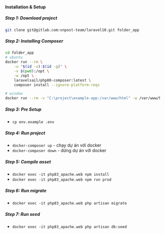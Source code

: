 #### Installation & Setup
##### Step 1: Download project

```sh
git clone git@gitlab.com:vnpost-team/laravel10.git folder_app
```
##### Step 2: Installing Composer
```sh
cd folder_app
# ubuntu
docker run --rm \
    -u "$(id -u):$(id -g)" \
    -v $(pwd):/opt \
    -w /opt \
    laravelsail/php80-composer:latest \
    composer install --ignore-platform-reqs

# window
docker run --rm -v "C:\project\example-app:/var/www/html" -w /var/www/html laravelsail/php83-composer:latest composer install --ignore-platform-reqs
```

##### Step 3: Pre Setup
- `cp env.example .env`
##### Step 4: Run project
- `docker-composer up` - chạy dự án với docker
- `docker-composer down` - dừng dự án với docker
##### Step 5: Compile asset
- `docker exec -it php83_apache.web npm install`
- `docker exec -it php83_apache.web npm run prod`
##### Step 6: Run migrate
- `docker exec -it php83_apache.web php artisan migrate`
##### Step 7: Run seed
- `docker exec -it php83_apache.web php artisan db:seed`
